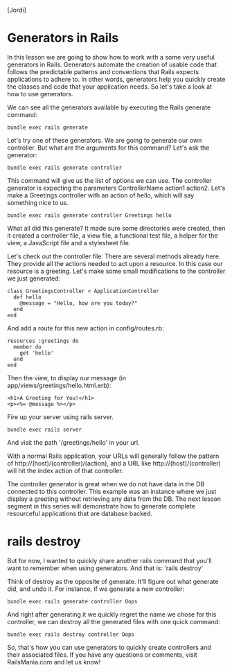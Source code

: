 [Jordi]
# Generators in Rails

In this lesson we are going to show how to work with a some very useful generators in Rails.
Generators automate the creation of usable code that follows the predictable patterns and conventions that Rails expects applications to adhere to. In other words, generators help you quickly create the classes and code that your application needs. So let's take a look at how to use generators.

We can see all the generators available by executing the Rails generate command:
```
bundle exec rails generate
```

Let's try one of these generators. We are going to generate our own controller. But what are the arguments for this command? Let's ask the generator:
```
bundle exec rails generate controller
```

This command will give us the list of options we can use. The controller generator is expecting the parameters ControllerName action1 action2. Let's make a Greetings controller with an action of hello, which will say something nice to us.
```
bundle exec rails generate controller Greetings hello
```

What all did this generate? It made sure some directories were created, then it created a controller file, a view file, a functional test file, a helper for the view, a JavaScript file and a stylesheet file.

Let's check out the controller file. There are several methods already here. They provide all the actions needed to act upon a resource. In this case our resource is a greeting.
Let's make some small modifications to the controller we just generated:
```
class GreetingsController < ApplicationController
  def hello
    @message = "Hello, how are you today?"
  end
end
```
And add a route for this new action in config/routes.rb:
```
resources :greetings do
  member do
    get 'hello'
  end
end
```

Then the view, to display our message (in app/views/greetings/hello.html.erb):
```
<h1>A Greeting for You!</h1>
<p><%= @message %></p>
```

Fire up your server using rails server.
```
bundle exec rails server
```

And visit the path '/greetings/hello' in your url.

With a normal Rails application, your URLs will generally follow the pattern of http://(host)/(controller)/(action), and a URL like http://(host)/(controller) will hit the index action of that controller.

The controller generator is great when we do not have data in the DB connected to this controller. This example was an instance where we just display a greeting without retrieving any data from the DB. The next lesson segment in this series will demonstrate how to generate complete resourceful applications that are database backed.

# rails destroy
But for now, I wanted to quickly share another rails command that you'll want to remember when using generators. And that is: 'rails destroy'

Think of destroy as the opposite of generate. It'll figure out what generate did, and undo it.
For instance, if we generate a new controller:
```
bundle exec rails generate controller Oops
```

And right after generating it we quickly regret the name we chose for this controller, we can destroy all the generated files with one quick command:
```
bundle exec rails destroy controller Oops
```

So, that's how you can use generators to quickly create controllers and their associated files. If you have any questions or comments,  visit RailsMania.com and let us know!

